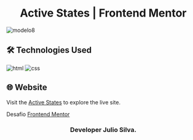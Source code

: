 # <h1 align="center">Active States | Frontend Mentor</h1>

![modelo8](https://github.com/JuCanavans/active-states/assets/103950621/d3656945-0b91-47e7-a511-507a9a9a72c4)


## 🛠 Technologies Used
![html](https://github.com/JuCanavans/carta_de_aniversario/assets/103950621/26d205cf-94be-4681-bb60-0a2f686f62b1)
![css](https://github.com/JuCanavans/carta_de_aniversario/assets/103950621/b265c9fd-bbde-4f4d-a09d-574e184aca00)

## 🌐 Website
Visit the [Active States](https://social-links-ebon.vercel.app/) to explore the live site.

Desafio [Frontend Mentor](https://www.frontendmentor.io/profile/JuCanavans)

### <p align="center">Developer Julio Silva.</p>
